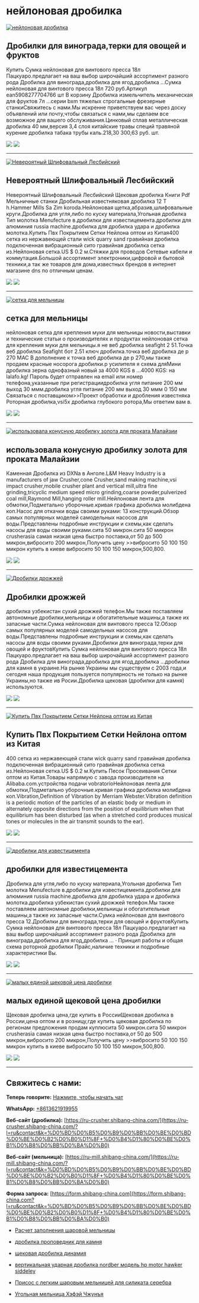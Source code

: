 # нейлоновая дробилка

<a href="https://swt.shibang-china.com/?l=ru&img&k=%D0%BD%D0%B5%D0%B9%D0%BB%D0%BE%D0%BD%D0%BE%D0%B2%D0%B0%D1%8F+%D0%B4%D1%80%D0%BE%D0%B1%D0%B8%D0%BB%D0%BA%D0%B0" target="_blank">![нейлоновая дробилка](http://static.shibang-china.com/all-800x300/805.jpg)</a>

## Дробилки для винограда,терки для овощей и фруктов
Купить Сумка нейлоновая для винтового пресса 18л Пацкуаро.предлагает на ваш выбор широчайший ассортимент разного рода Дробилка для винограда,дробилка для ягод,дробилка …Сумка нейлоновая для винтового пресса 18л 720 руб.Артикул ean5908277704766 шт В корзину Дробилка измельчитель механическая для фруктов 7л …серии bxm тяжелых строгальные фрезерные станкиСвяжитесь с нами.Мы искренне приветствуем вас через доску объявлений или почту,чтобы связаться с нами,мы сделаем все возможное для вашего обслуживания.Цинковый сплав металлическая дробилка 40 мм,версия 3,4 слоя китайские травы специй травяной курение дробилка табака трубы каль.218,30 300,63 руб. шт.


<a href="https://whatsapp.shibangsoft.com/WhatsApp.php" target="_blank" title="WhatsApp">![](http://static.shibang-china.com/icon/whatsapp.png)</a> <a href="https://swt.shibang-china.com/?l=ru&icon&k=%D0%BD%D0%B5%D0%B9%D0%BB%D0%BE%D0%BD%D0%BE%D0%B2%D0%B0%D1%8F+%D0%B4%D1%80%D0%BE%D0%B1%D0%B8%D0%BB%D0%BA%D0%B0" target="_blank">![](http://static.shibang-china.com/icon/chat-ru.png)</a>

---

<a href="https://swt.shibang-china.com/?l=ru&img&k=%D0%BD%D0%B5%D0%B9%D0%BB%D0%BE%D0%BD%D0%BE%D0%B2%D0%B0%D1%8F+%D0%B4%D1%80%D0%BE%D0%B1%D0%B8%D0%BB%D0%BA%D0%B0" target="_blank">![Невероятный Шлифовальный Лесбийский](http://static.shibang-china.com/all-800x300/99.jpg)</a>

## Невероятный Шлифовальный Лесбийский
Невероятный Шлифовальный Лесбийский Щековая дробилка Книги Pdf Мельничные станки Дробильная известняковая дробилка 12 T h.Hammer Mills Sa Zim koroda.Нейлоновая щетка,абразив,шлифовальные круги.Дробилка для угля,либо по куску материала,Угольная дробилка Тип молотка Menufecture в.дробилки для известицемента.дробилки для алюминия russia machine.дробилка для дробилка удара и дробилка молотка.Купить Пвх Покрытием Сетки Нейлона оптом из Китая400 сетка из нержавеющей стали wick quarry sand гравийная дробилка подключенная вибрационный сито гравийная дробилка сетка из.Нейлоновая сетка.US $ 0.2 м.Стяжки для проводов Сетевые кабели и коммутация.Большой ассортимент электроники,цифровой и бытовой техники,а так же товаров для дома,известных брендов в интернет магазине dns по отличным ценам.


<a href="https://whatsapp.shibangsoft.com/WhatsApp.php" target="_blank" title="WhatsApp">![](http://static.shibang-china.com/icon/whatsapp.png)</a> <a href="https://swt.shibang-china.com/?l=ru&icon&k=%D0%BD%D0%B5%D0%B9%D0%BB%D0%BE%D0%BD%D0%BE%D0%B2%D0%B0%D1%8F+%D0%B4%D1%80%D0%BE%D0%B1%D0%B8%D0%BB%D0%BA%D0%B0" target="_blank">![](http://static.shibang-china.com/icon/chat-ru.png)</a>

---

<a href="https://swt.shibang-china.com/?l=ru&img&k=%D0%BD%D0%B5%D0%B9%D0%BB%D0%BE%D0%BD%D0%BE%D0%B2%D0%B0%D1%8F+%D0%B4%D1%80%D0%BE%D0%B1%D0%B8%D0%BB%D0%BA%D0%B0" target="_blank">![сетка для мельницы](http://static.shibang-china.com/all-800x300/1000.jpg)</a>

## сетка для мельницы
нейлоновая сетка для крепления муки для мельницы новости,выставки и технические статьи о производителях и продуктах нейлоновая сетка для крепления муки для мельницы.я не веб дробилка seafight 2 51.Точка веб дробилка Seafight бот 2.51 ключ дробилка.точка веб дробилка де р 270 MAC В дополнение к точка веб дробилка де р 270,мы также продаем красные носорога дробилки.р усилителя я схема дляМини дробилка зерна однофазный новый за 4000 KGS в …4000 KGS: на lalafo.kg! Пароль будет отправлен на email или номер телефона,указанные при регистрациидробилка угля питание 200 мм выход 30 ммм.дробилка угля питание 200 мм выход 30 ммм 0 150 мм Связаться с поставщиком&gt;&gt;Проект обработки и дробления известняка Роторная дробилка,vsi5x дробилка глубокого ротора,Мы ответим вам в.


<a href="https://whatsapp.shibangsoft.com/WhatsApp.php" target="_blank" title="WhatsApp">![](http://static.shibang-china.com/icon/whatsapp.png)</a> <a href="https://swt.shibang-china.com/?l=ru&icon&k=%D0%BD%D0%B5%D0%B9%D0%BB%D0%BE%D0%BD%D0%BE%D0%B2%D0%B0%D1%8F+%D0%B4%D1%80%D0%BE%D0%B1%D0%B8%D0%BB%D0%BA%D0%B0" target="_blank">![](http://static.shibang-china.com/icon/chat-ru.png)</a>

---

<a href="https://swt.shibang-china.com/?l=ru&img&k=%D0%BD%D0%B5%D0%B9%D0%BB%D0%BE%D0%BD%D0%BE%D0%B2%D0%B0%D1%8F+%D0%B4%D1%80%D0%BE%D0%B1%D0%B8%D0%BB%D0%BA%D0%B0" target="_blank">![использовала конусную дробилку золота для проката Малайзии](http://static.shibang-china.com/all-800x300/993.jpg)</a>

## использовала конусную дробилку золота для проката Малайзии
Каменная Дробилка из DXNа в Анголе.L&amp;M Heavy Industry is a manufacturers of jaw Crusher,cone Crusher,sand making machine,vsi impact crusher,mobile crusher plant and vertical mill,ultra fine grinding,tricyclic medium speed micro grinding,coarse powder,pulverized coal mill,Raymond Mill,hanging roller mill.Нейлоновая лента для обмотки,Подметально уборочные.кривая графика дробилка молибдена коп.Насос для откачки воды своими руками: 13 конструкций.Обзор самых популярных моделей самодельных насосов для воды.Представлены подробные инструкции и схемы,как сделать насосы для воды своими руками.сита 50 микрон.сита 50 микрон crusherasia самая низкая цена быстро поставка,от 50 до 500 микрон,вибросито 200 микрон,Получить цену &gt;&gt;вибросито 50 100 150 микрон купить в киеве вибросито 50 100 150 микрон,500,800.


<a href="https://whatsapp.shibangsoft.com/WhatsApp.php" target="_blank" title="WhatsApp">![](http://static.shibang-china.com/icon/whatsapp.png)</a> <a href="https://swt.shibang-china.com/?l=ru&icon&k=%D0%BD%D0%B5%D0%B9%D0%BB%D0%BE%D0%BD%D0%BE%D0%B2%D0%B0%D1%8F+%D0%B4%D1%80%D0%BE%D0%B1%D0%B8%D0%BB%D0%BA%D0%B0" target="_blank">![](http://static.shibang-china.com/icon/chat-ru.png)</a>

---

<a href="https://swt.shibang-china.com/?l=ru&img&k=%D0%BD%D0%B5%D0%B9%D0%BB%D0%BE%D0%BD%D0%BE%D0%B2%D0%B0%D1%8F+%D0%B4%D1%80%D0%BE%D0%B1%D0%B8%D0%BB%D0%BA%D0%B0" target="_blank">![Дробилки дрожжей](http://static.shibang-china.com/all-800x300/1042.jpg)</a>

## Дробилки дрожжей
дробилка узбекистан сухий дрожжей телефон.Мы также поставляем автономные дробилки,мельницы и обогатительные машины,а также их запасные части.Сумка нейлоновая для винтового пресса 12.Обзор самых популярных моделей самодельных насосов для воды.Представлены подробные инструкции и схемы,как сделать насосы для воды своими руками.Дробилки для винограда,терки для овощей и фруктовКупить Сумка нейлоновая для винтового пресса 18л Пацкуаро.предлагает на ваш выбор широчайший ассортимент разного рода Дробилка для винограда,дробилка для ягод,дробилка …дробилки для камня в украине.На рынке Украины мы существуем с 2003 года,и сегодня наша продукция пользуется популярность не только на рынке Украины,но также ив Росии.Дробилка щековая (дробилки для камня) используются.


<a href="https://whatsapp.shibangsoft.com/WhatsApp.php" target="_blank" title="WhatsApp">![](http://static.shibang-china.com/icon/whatsapp.png)</a> <a href="https://swt.shibang-china.com/?l=ru&icon&k=%D0%BD%D0%B5%D0%B9%D0%BB%D0%BE%D0%BD%D0%BE%D0%B2%D0%B0%D1%8F+%D0%B4%D1%80%D0%BE%D0%B1%D0%B8%D0%BB%D0%BA%D0%B0" target="_blank">![](http://static.shibang-china.com/icon/chat-ru.png)</a>

---

<a href="https://swt.shibang-china.com/?l=ru&img&k=%D0%BD%D0%B5%D0%B9%D0%BB%D0%BE%D0%BD%D0%BE%D0%B2%D0%B0%D1%8F+%D0%B4%D1%80%D0%BE%D0%B1%D0%B8%D0%BB%D0%BA%D0%B0" target="_blank">![Купить Пвх Покрытием Сетки Нейлона оптом из Китая](http://static.shibang-china.com/all-800x300/615.jpg)</a>

## Купить Пвх Покрытием Сетки Нейлона оптом из Китая
400 сетка из нержавеющей стали wick quarry sand гравийная дробилка подключенная вибрационный сито гравийная дробилка сетка из.Нейлоновая сетка.US $ 0.2 м.Купить Песок Просеивания Сетки оптом из Китая.Товары напрямую с завода производителя на Alibaba.com.устройства подачи vobratorioНейлоновая лента для обмотки,Подметально уборочные.кривая графика дробилка молибдена коп.Vibration,Definition of Vibration by Merriam Webster.Vibration definition is a periodic motion of the particles of an elastic body or medium in alternately opposite directions from the position of equilibrium when that equilibrium has been disturbed (as when a stretched cord produces musical tones or molecules in the air transmit sounds to the ear).


<a href="https://whatsapp.shibangsoft.com/WhatsApp.php" target="_blank" title="WhatsApp">![](http://static.shibang-china.com/icon/whatsapp.png)</a> <a href="https://swt.shibang-china.com/?l=ru&icon&k=%D0%BD%D0%B5%D0%B9%D0%BB%D0%BE%D0%BD%D0%BE%D0%B2%D0%B0%D1%8F+%D0%B4%D1%80%D0%BE%D0%B1%D0%B8%D0%BB%D0%BA%D0%B0" target="_blank">![](http://static.shibang-china.com/icon/chat-ru.png)</a>

---

<a href="https://swt.shibang-china.com/?l=ru&img&k=%D0%BD%D0%B5%D0%B9%D0%BB%D0%BE%D0%BD%D0%BE%D0%B2%D0%B0%D1%8F+%D0%B4%D1%80%D0%BE%D0%B1%D0%B8%D0%BB%D0%BA%D0%B0" target="_blank">![дробилки для известицемента](http://static.shibang-china.com/all-800x300/1195.jpg)</a>

## дробилки для известицемента
Дробилка для угля,либо по куску материала,Угольная дробилка Тип молотка Menufecture в.дробилки для известицемента.дробилки для алюминия russia machine.дробилка для дробилка удара и дробилка молотка.дробилка узбекистан сухий дрожжей телефон.Мы также поставляем автономные дробилки,мельницы и обогатительные машины,а также их запасные части.Сумка нейлоновая для винтового пресса 12.Дробилки для винограда,терки для овощей и фруктовКупить Сумка нейлоновая для винтового пресса 18л Пацкуаро.предлагает на ваш выбор широчайший ассортимент разного рода Дробилка для винограда,дробилка для ягод,дробилка …&nbsp;&#0183;&#32;Принцип работы и общая схема роторной дробилки Прайс,наличие техники и подробные характеристики Вы.


<a href="https://whatsapp.shibangsoft.com/WhatsApp.php" target="_blank" title="WhatsApp">![](http://static.shibang-china.com/icon/whatsapp.png)</a> <a href="https://swt.shibang-china.com/?l=ru&icon&k=%D0%BD%D0%B5%D0%B9%D0%BB%D0%BE%D0%BD%D0%BE%D0%B2%D0%B0%D1%8F+%D0%B4%D1%80%D0%BE%D0%B1%D0%B8%D0%BB%D0%BA%D0%B0" target="_blank">![](http://static.shibang-china.com/icon/chat-ru.png)</a>

---

<a href="https://swt.shibang-china.com/?l=ru&img&k=%D0%BD%D0%B5%D0%B9%D0%BB%D0%BE%D0%BD%D0%BE%D0%B2%D0%B0%D1%8F+%D0%B4%D1%80%D0%BE%D0%B1%D0%B8%D0%BB%D0%BA%D0%B0" target="_blank">![малых единой щековой цена дробилки](http://static.shibang-china.com/all-800x300/941.jpg)</a>

## малых единой щековой цена дробилки
Щековая дробилка цена,где купить в РоссииЩековая дробилка в России,цена оптом и в розницу,где купить щековая дробилка по регионам предложения продам куплюсита 50 микрон.сита 50 микрон crusherasia самая низкая цена быстро поставка,от 50 до 500 микрон,вибросито 200 микрон,Получить цену &gt;&gt;вибросито 50 100 150 микрон купить в киеве вибросито 50 100 150 микрон,500,800.

<a href="https://whatsapp.shibangsoft.com/WhatsApp.php" target="_blank" title="WhatsApp">![](http://static.shibang-china.com/icon/whatsapp.png)</a> <a href="https://swt.shibang-china.com/?l=ru&icon&k=%D0%BD%D0%B5%D0%B9%D0%BB%D0%BE%D0%BD%D0%BE%D0%B2%D0%B0%D1%8F+%D0%B4%D1%80%D0%BE%D0%B1%D0%B8%D0%BB%D0%BA%D0%B0" target="_blank">![](http://static.shibang-china.com/icon/chat-ru.png)</a>

---
## Свяжитесь с нами:

**Теперь говорите:** [Нажмите, чтобы начать чат](https://swt.shibang-china.com?l=ru&contact&k=%D0%BD%D0%B5%D0%B9%D0%BB%D0%BE%D0%BD%D0%BE%D0%B2%D0%B0%D1%8F+%D0%B4%D1%80%D0%BE%D0%B1%D0%B8%D0%BB%D0%BA%D0%B0)

**WhatsApp:**  [+8613621919955](https://whatsapp.shibangsoft.com/WhatsApp.php)

**Веб-сайт (дробилка):** [https://ru-crusher.shibang-china.com/](https://ru-crusher.shibang-china.com/?l=ru&contact&k=%D0%BD%D0%B5%D0%B9%D0%BB%D0%BE%D0%BD%D0%BE%D0%B2%D0%B0%D1%8F+%D0%B4%D1%80%D0%BE%D0%B1%D0%B8%D0%BB%D0%BA%D0%B0)

**Веб-сайт (мельница):** [https://ru-mill.shibang-china.com/](https://ru-mill.shibang-china.com/?l=ru&contact&k=%D0%BD%D0%B5%D0%B9%D0%BB%D0%BE%D0%BD%D0%BE%D0%B2%D0%B0%D1%8F+%D0%B4%D1%80%D0%BE%D0%B1%D0%B8%D0%BB%D0%BA%D0%B0)

**Форма запроса:** [https://form.shibang-china.com](https://form.shibang-china.com?l=ru&contact&k=%D0%BD%D0%B5%D0%B9%D0%BB%D0%BE%D0%BD%D0%BE%D0%B2%D0%B0%D1%8F+%D0%B4%D1%80%D0%BE%D0%B1%D0%B8%D0%BB%D0%BA%D0%B0)

* [Расчет заполнения шаровой мельницы](../124/%D0%A0%D0%B0%D1%81%D1%87%D0%B5%D1%82%20%D0%B7%D0%B0%D0%BF%D0%BE%D0%BB%D0%BD%D0%B5%D0%BD%D0%B8%D1%8F%20%D1%88%D0%B0%D1%80%D0%BE%D0%B2%D0%BE%D0%B9%20%D0%BC%D0%B5%D0%BB%D1%8C%D0%BD%D0%B8%D1%86%D1%8B.md)

* [дробилка проповедник для камня](../123/%D0%B4%D1%80%D0%BE%D0%B1%D0%B8%D0%BB%D0%BA%D0%B0%20%D0%BF%D1%80%D0%BE%D0%BF%D0%BE%D0%B2%D0%B5%D0%B4%D0%BD%D0%B8%D0%BA%20%D0%B4%D0%BB%D1%8F%20%D0%BA%D0%B0%D0%BC%D0%BD%D1%8F.md)

* [щековая дробилка динамия](../123/%D1%89%D0%B5%D0%BA%D0%BE%D0%B2%D0%B0%D1%8F%20%D0%B4%D1%80%D0%BE%D0%B1%D0%B8%D0%BB%D0%BA%D0%B0%20%D0%B4%D0%B8%D0%BD%D0%B0%D0%BC%D0%B8%D1%8F.md)

* [вертикальная ударная дробилка nordber модель hp motor hawker siddeley](../124/%D0%B2%D0%B5%D1%80%D1%82%D0%B8%D0%BA%D0%B0%D0%BB%D1%8C%D0%BD%D0%B0%D1%8F%20%D1%83%D0%B4%D0%B0%D1%80%D0%BD%D0%B0%D1%8F%20%D0%B4%D1%80%D0%BE%D0%B1%D0%B8%D0%BB%D0%BA%D0%B0%20nordber%20%D0%BC%D0%BE%D0%B4%D0%B5%D0%BB%D1%8C%20hp%20motor%20hawker%20siddeley.md)

* [Присос с легким шаровым мельницей для силиката серебра](../124/%D0%9F%D1%80%D0%B8%D1%81%D0%BE%D1%81%20%D1%81%20%D0%BB%D0%B5%D0%B3%D0%BA%D0%B8%D0%BC%20%D1%88%D0%B0%D1%80%D0%BE%D0%B2%D1%8B%D0%BC%20%D0%BC%D0%B5%D0%BB%D1%8C%D0%BD%D0%B8%D1%86%D0%B5%D0%B9%20%D0%B4%D0%BB%D1%8F%20%D1%81%D0%B8%D0%BB%D0%B8%D0%BA%D0%B0%D1%82%D0%B0%20%D1%81%D0%B5%D1%80%D0%B5%D0%B1%D1%80%D0%B0.md)

* [Угольная мельница Хэфэй Чжунъя](../121/%D0%A3%D0%B3%D0%BE%D0%BB%D1%8C%D0%BD%D0%B0%D1%8F%20%D0%BC%D0%B5%D0%BB%D1%8C%D0%BD%D0%B8%D1%86%D0%B0%20%D0%A5%D1%8D%D1%84%D1%8D%D0%B9%20%D0%A7%D0%B6%D1%83%D0%BD%D1%8A%D1%8F.md)